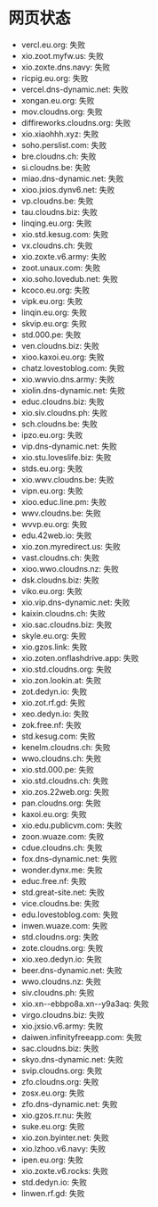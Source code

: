 # 网页状态
- vercl.eu.org: 失败
- xio.zoot.myfw.us: 失败
- xio.zoxte.dns.navy: 失败
- ricpig.eu.org: 失败
- vercel.dns-dynamic.net: 失败
- xongan.eu.org: 失败
- mov.cloudns.org: 失败
- diffireworks.cloudns.org: 失败
- xio.xiaohhh.xyz: 失败
- soho.perslist.com: 失败
- bre.cloudns.ch: 失败
- si.cloudns.be: 失败
- miao.dns-dynamic.net: 失败
- xioo.jxios.dynv6.net: 失败
- vp.cloudns.be: 失败
- tau.cloudns.biz: 失败
- linqing.eu.org: 失败
- xio.std.kesug.com: 失败
- vx.cloudns.ch: 失败
- xio.zoxte.v6.army: 失败
- zoot.unaux.com: 失败
- xio.soho.lovedub.net: 失败
- kcoco.eu.org: 失败
- vipk.eu.org: 失败
- linqin.eu.org: 失败
- skvip.eu.org: 失败
- std.000.pe: 失败
- ven.cloudns.biz: 失败
- xioo.kaxoi.eu.org: 失败
- chatz.lovestoblog.com: 失败
- xio.wwvio.dns.army: 失败
- xiolin.dns-dynamic.net: 失败
- educ.cloudns.biz: 失败
- xio.siv.cloudns.ph: 失败
- sch.cloudns.be: 失败
- ipzo.eu.org: 失败
- vip.dns-dynamic.net: 失败
- xio.stu.loveslife.biz: 失败
- stds.eu.org: 失败
- xio.wwv.cloudns.be: 失败
- vipn.eu.org: 失败
- xioo.educ.line.pm: 失败
- wwv.cloudns.be: 失败
- wvvp.eu.org: 失败
- edu.42web.io: 失败
- xio.zon.myredirect.us: 失败
- vast.cloudns.ch: 失败
- xioo.wwo.cloudns.nz: 失败
- dsk.cloudns.biz: 失败
- viko.eu.org: 失败
- xio.vip.dns-dynamic.net: 失败
- kaixin.cloudns.ch: 失败
- xio.sac.cloudns.biz: 失败
- skyle.eu.org: 失败
- xio.gzos.link: 失败
- xio.zoten.onflashdrive.app: 失败
- xio.std.cloudns.org: 失败
- xio.zon.lookin.at: 失败
- zot.dedyn.io: 失败
- xio.zot.rf.gd: 失败
- xeo.dedyn.io: 失败
- zok.free.nf: 失败
- std.kesug.com: 失败
- kenelm.cloudns.ch: 失败
- wwo.cloudns.ch: 失败
- xio.std.000.pe: 失败
- xio.std.cloudns.ch: 失败
- xio.zos.22web.org: 失败
- pan.cloudns.org: 失败
- kaxoi.eu.org: 失败
- xio.edu.publicvm.com: 失败
- zoon.wuaze.com: 失败
- cdue.cloudns.ch: 失败
- fox.dns-dynamic.net: 失败
- wonder.dynx.me: 失败
- educ.free.nf: 失败
- std.great-site.net: 失败
- vice.cloudns.be: 失败
- edu.lovestoblog.com: 失败
- inwen.wuaze.com: 失败
- std.cloudns.org: 失败
- zote.cloudns.org: 失败
- xio.xeo.dedyn.io: 失败
- beer.dns-dynamic.net: 失败
- wwo.cloudns.nz: 失败
- siv.cloudns.ph: 失败
- xio.xn--ebbpo8a.xn--y9a3aq: 失败
- virgo.cloudns.biz: 失败
- xio.jxsio.v6.army: 失败
- daiwen.infinityfreeapp.com: 失败
- sac.cloudns.biz: 失败
- skyo.dns-dynamic.net: 失败
- svip.cloudns.org: 失败
- zfo.cloudns.org: 失败
- zosx.eu.org: 失败
- zfo.dns-dynamic.net: 失败
- xio.gzos.rr.nu: 失败
- suke.eu.org: 失败
- xio.zon.byinter.net: 失败
- xio.lzhoo.v6.navy: 失败
- ipen.eu.org: 失败
- xio.zoxte.v6.rocks: 失败
- std.dedyn.io: 失败
- linwen.rf.gd: 失败
